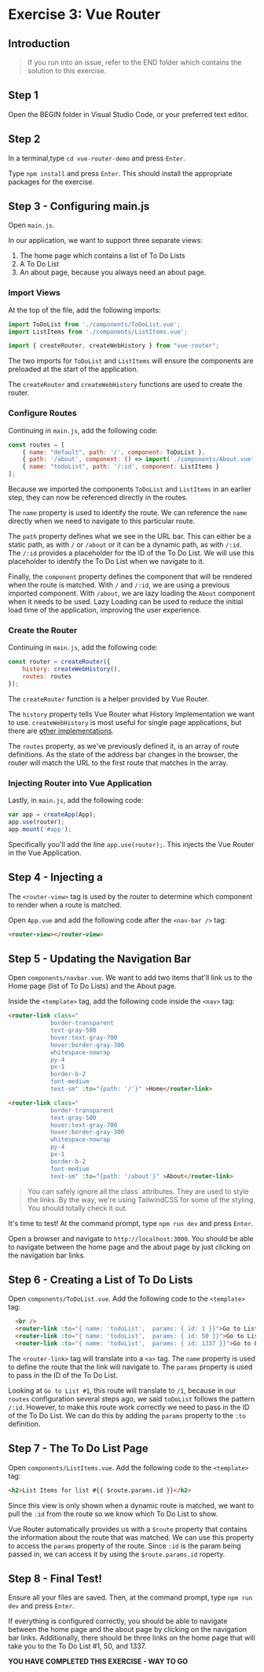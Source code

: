 # Exercise 3: Vue Router

## Introduction

> If you run into an issue, refer to the END folder which contains the solution to this exercise.

## Step 1
Open the BEGIN folder in Visual Studio Code, or your preferred text editor.

## Step 2
In a terminal,type `cd vue-router-demo` and press `Enter`.

Type `npm install` and press `Enter`.  This should install the appropriate packages for the exercise.

## Step 3 - Configuring main.js

Open `main.js`.

In our application, we want to support three separate views:

1) The home page which contains a list of To Do Lists
2) A To Do List
3) An about page, because you always need an about page.

### Import Views

At the top of the file, add the following imports:

```javascript
import ToDoList from './components/ToDoList.vue';
import ListItems from './components/ListItems.vue';

import { createRouter, createWebHistory } from "vue-router";
```

The two imports for `ToDoList` and `ListItems` will ensure the components are preloaded at the start of the application.

The `createRouter` and `createWebHistory` functions are used to create the router.

### Configure Routes

Continuing in `main.js`, add the following code:

```javascript
const routes = [
    { name: "default", path: '/', component: ToDoList },
    { path: '/about', component: () => import('./components/About.vue') },
    { name: "todoList", path: '/:id', component: ListItems }
];
```

Because we imported the components `ToDoList` and `ListItems` in an earlier step, they can now be referenced directly in the routes.

The `name` property is used to identify the route.  We can reference the `name` directly when we need to navigate to this particular route.

The `path` property defines what we see in the URL bar.  This can either be a static path, as with `/` or `/about` or it can be a dynamic path, as with `/:id`.  The `/:id` provides a placeholder for the ID of the To Do List.  We will use this placeholder to identify the To Do List when we navigate to it.

Finally, the `component` property defines the component that will be rendered when the route is matched.  With `/` and `/:id`, we are using a previous imported component.  With `/about`, we are lazy loading the `About` component when it needs to be used.  Lazy Loading can be used to reduce the initial load time of the application, improving the user experience.

### Create the Router

Continuing in `main.js`, add the following code:

```javascript
const router = createRouter({
    history: createWebHistory(),
    routes: routes
});
```

The `createRouter` function is a helper provided by Vue Router.  

The `history` property tells Vue Router what History Implementation we want to use.  `createWebHistory` is most useful for single page applications, but there are [other implementations](https://next.router.vuejs.org/api/#history).

The `routes` property, as we've previously defined it, is an array of route definitions.  As the state of the address bar changes in the browser, the router will match the URL to the first route that matches in the array.

### Injecting Router into Vue Application

Lastly, in `main.js`, add the following code:

```javascript
var app = createApp(App);
app.use(router);
app.mount('#app');
```

Specifically you'll add the line `app.use(router);`.  This injects the Vue Router in the Vue Application.

## Step 4 - Injecting a <router-view>

The `<router-view>` tag is used by the router to determine which component to render when a route is matched.

Open `App.vue` and add the following code after the `<nav-bar />` tag:

```html
<router-view></router-view>
```

## Step 5 - Updating the Navigation Bar

Open `components/navbar.vue`.  We want to add two items that'll link us to the Home page (list of To Do Lists) and the About page.

Inside the `<template>` tag, add the following code inside the `<nav>` tag:

```html
<router-link class="
            border-transparent
            text-gray-500
            hover:text-gray-700
            hover:border-gray-300
            whitespace-nowrap
            py-4
            px-1
            border-b-2
            font-medium
            text-sm" :to="{path: '/'}" >Home</router-link>
```

```html
<router-link class="
            border-transparent
            text-gray-500
            hover:text-gray-700
            hover:border-gray-300
            whitespace-nowrap
            py-4
            px-1
            border-b-2
            font-medium
            text-sm" :to="{path: '/about'}" >About</router-link>
```

> You can safely ignore all the class` attributes.  They are used to style the links.  By the way, we're using TailwindCSS for some of the styling.  You should totally check it out.

It's time to test!  At the command prompt, type `npm run dev` and press `Enter`.

Open a browser and navigate to `http://localhost:3000`.  You should be able to navigate between the home page and the about page by just clicking on the navigation bar links.

## Step 6 - Creating a List of To Do Lists

Open `components/ToDoList.vue`.  Add the following code to the `<template>` tag:

```html
  <br />
  <router-link :to="{ name: 'todoList',  params: { id: 1 }}">Go to List #1</router-link><br/>
  <router-link :to="{ name: 'todoList',  params: { id: 50 }}">Go to List #50</router-link><br/>
  <router-link :to="{ name: 'todoList',  params: { id: 1337 }}">Go to List #1337</router-link><br/>
```

The `<router-link>` tag will translate into a `<a>` tag.  The `name` property is used to define the route that the link will navigate to.  The `params` property is used to pass in the ID of the To Do List.

Looking at `Go to List #1`, this route will translate to `/1`, because in our `routes` configuration several steps ago, we said `toDoList` follows the pattern `/:id`.  However, to make this route work correctly we need to pass in the ID of the To Do List.  We can do this by adding the `params` property to the `:to` definition.

## Step 7 - The To Do List Page

Open `components/ListItems.vue`.  Add the following code to the `<template>` tag:

```html
<h2>List Items for list #{{ $route.params.id }}</h2>
```

Since this view is only shown when a dynamic route is matched, we want to pull the `:id` from the route so we know which To Do List to show.

Vue Router automatically provides us with a `$route` property that contains the information about the route that was matched.  We can use this property to access the `params` property of the route.  Since `:id` is the param being passed in, we can access it by using the `$route.params.id` roperty.

## Step 8 - Final Test!

Ensure all your files are saved.  Then, at the command prompt, type `npm run dev` and press `Enter`.

If everything is configured correctly, you should be able to navigate between the home page and the about page by clicking on the navigation bar links.  Additionally, there should be three links on the home page that will take you to the To Do List #1, 50, and 1337.

**YOU HAVE COMPLETED THIS EXERCISE - WAY TO GO**